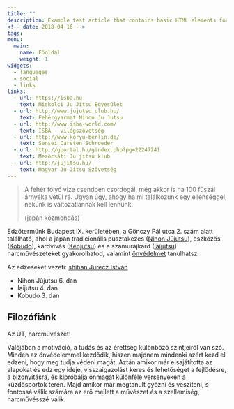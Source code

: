 ```yaml
---
title: ""
description: Example test article that contains basic HTML elements for text formatting on the Web.
<!-- date: 2018-04-16 -->
tags:
menu:
  main:
    name: Főoldal
    weight: 1
widgets:
  - languages
  - social
  - links
links:
  - url: https://isba.hu
    text: Miskolci Ju Jitsu Egyesület
  - url: http://www.jujutsu.club.hu/
    text: Fehérgyarmat Nihon Ju Jutsu
  - url: http://www.isba-world.com/
    text: ISBA - világszövetség
  - url: http://www.koryu-berlin.de/
    text: Sensei Carsten Schroeder
  - url: http://gportal.hu/gindex.php?pg=22247241
    text: Mezőcsáti Ju jitsu klub
  - url: http://jujitsu.hu/
    text: Magyar Ju Jitsu Szövetség
---
```


> A fehér folyó vize csendben csordogál, még akkor is ha 100 fűszál árnyéka vetül rá. Ugyan úgy, ahogy ha mi találkozunk egy ellenséggel, nekünk is változatlannak kell lennünk.
>
> (japán közmondás)

Edzőtermünk Budapest IX. kerületében, a Gönczy Pál utca 2. szám alatt található, ahol a japán tradicionális pusztakezes ([Nihon Jûjutsu](/nihon-jujutsu)), eszközös ([Kobudo](/kobudo)), kardvívás ([Kenjutsu](/kenjutsu)) és a szamurájkard ([Iaijutsu](/iaijutsu)) harcművészeteket gyakorolhatod, valamint [önvédelmet](/onvedelem) tanulhatsz.

Az edzéseket vezeti: [shihan Jurecz István](/jurecz-istvan)
- Nihon Jûjutsu 6. dan
- Iaijutsu 4. dan
- Kobudo 3. dan


## Filozófiánk


Az ÚT, harcművészet!

Valójában a motiváció, a tudás és az érettség különböző szintjeiről van szó.
Minden az önvédelemmel kezdődik, hiszen majdnem mindenki azért kezd el edzeni, hogy meg tudja védeni magát.
Aztán amikor már elsajátította az alapokat és edz egy ideje, visszaigazolást keres és lehetőséget a fejlődésre, a bizonyításra, és kipróbálja önmagát különféle versenyeken a küzdősportok terén.
Majd amikor már megtanult győzni és veszíteni, s fontossá válik számára az erő mellett a művészet és a szellemiség, harcművésszé válik.
